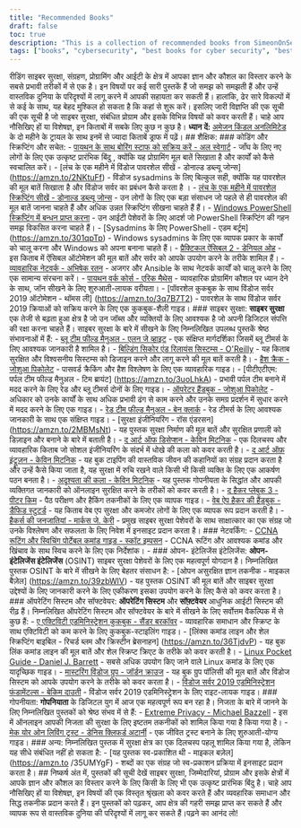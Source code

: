 ```yaml
---
title: "Recommended Books"
draft: false
toc: true
description: "This is a collection of recommended books from SimeonOnSecurity. The books cover various topics including coding and scripting automation, cybersecurity, networking, open-source intelligence, operating systems and software, privacy, and other related subjects. With a two-month trial of Amazon Kindle Unlimited, you can read most of these books for free. This collection offers a range of books for both beginners and experts, with titles such as Python Crash Course and The Art of Deception. Whether you're looking to improve your coding skills or build a better understanding of cybersecurity, this collection has something for everyone."
tags: ["books", "cybersecurity", "best books for cyber security", "best books for automation", "automation books", "cybersecurity book recommendations", "cybersecurity for dummies", "Coding and Scripting", "Automation", "Windows PowerShell", "Sysadmins", "Ansible", "Network Automation", "Python", "Windows Server 2019", "Blue Team", "Building Secure and Reliable Systems", "Hash Crack", "PTFM", "Purple Team Field Manual", "Operator Handbook", "Red Team Field Manual", "Security Engineering", "The Art of Deception", "The Art of Intrusion", "The Art of Invisibility", "The Hacker Playbook", "The Web Application Hacker's Handbook", "Tribe of Hackers", "Networking", "Open-Source Intelligence", "Operating Systems", "Software", "Privacy", "Extreme Privacy", "Make Your Own Living Trust", "Other", "This Book Was Self-Published"]
---
```


  रीडिंग साइबर सुरक्षा, संग्रहण, प्रोग्रामिंग और आईटी के क्षेत्र में आपका ज्ञान और कौशल का विस्तार करने के सबसे प्रभावी तरीकों में से एक है। इन विषयों पर कई सारी पुस्तकें हैं जो समझ को समझती हैं और उन्हें वास्तविक दुनिया के परिदृश्यों में लागू करने में आपकी सहायता कर सकती हैं। हालांकि, ढेर सारे विकल्पों में से कई के साथ, यह बेहद मुश्किल हो सकता है कि कहां से शुरू करें। इसलिए जारी विज्ञप्ति की एक सूची की एक सूची है जो साइबर सुरक्षा, संबंधित प्रोग्राम और इसके विभिन्न विषयों को कवर करती हैं। चाहे आप नौसिखिए हों या विशेषज्ञ, इन किताबों में सबके लिए कुछ न कुछ है। **ध्यान दें:** [अमेजन किंडल अनलिमिटेड](https://amzn.to/3rulzJW) के दो महीने के ट्रायल के साथ इनमें से ज्यादा किताबें ड्राफ में पढ़ें। ## शैक्षिक: ### कोडिंग और स्क्रिप्टिंग और सचेत: - [पायथन के साथ बोरिंग स्टाफ को सक्रिय करें - अल स्वेगार्ट](https://amzn.to/334bQRa) - जाँघ के लिए नए लोगों के लिए एक उत्कृष्ट प्रारंभिक बिंदु , क्योंकि यह प्रोग्रामिंग मूल बातें सिखाता है और कार्यों को कैसे स्वचालित करें। - [लंच के एक महीने में विंडोज पावरशेल सीखें - डोनाल्ड डब्ल्यू जोन्स] (https://amzn.to/2NKtuFf) - विंडोज sysadmins के लिए बिल्कुल सही, क्योंकि यह पावरशेल की मूल बातें सिखाता है और विंडोज सर्वर का प्रबंधन कैसे करता है । - [लंच के एक महीने में पावरशेल स्क्रिप्टिंग सीखें - डोनाल्ड डब्ल्यू जोन्स](https://amzn.to/3vljZwq) - उन लोगों के लिए एक बड़ा संसाधन जो पहले से ही पावरशेल की मूल बातें जानना चाहते हैं और अधिक उन्नत स्क्रिप्टिंग सीखना चाहते हैं हैं। - [Windows PowerShell स्क्रिप्टिंग में बन्धन प्राप्त करना](https://amzn.to/3bQ6qwA) - उन आईटी पेशेवरों के लिए आदर्श जो PowerShell स्क्रिप्टिंग की गहन समझ विकसित करना चाहते हैं। - [Sysadmins के लिए PowerShell - एडम बर्ट्रम] (https://amzn.to/301qpTp) - Windows sysadmins के लिए एक व्यापक प्रकार के कार्यों को चालू करना और Windows को अपना बनाना चाहते हैं। - [प्रैक्टिकल ऐंसिबल 2 - डेनियल ओह](https://amzn.to/332hwfo) - इस किताब में ऐंसिबल ऑटोमेशन की मूल बातें और सर्वर को आपके उपयोग करने के तरीके शामिल हैं। - [व्यावहारिक नेटवर्क - अभिषेक रतन](https://amzn.to/3hE5Tzd) - अजगर और Ansible के साथ नेटवर्क कार्यों को चालू करने के लिए एक सामान्य संरचना करें। - [पायथन वर्क कोर्स - एरिक मैथेस](https://amzn.to/3pNHOLc) - व्यावहारिक प्रोग्रामिंग कौशल पर ध्यान देने के साथ, जॉन सीखने के लिए शुरुआती-लायक वरीयता। - [पॉवरशेल कुकबुक के साथ विंडोज सर्वर 2019 ऑटोमेशन - थॉमस ली] (https://amzn.to/3q7B7T2) - पावरशेल के साथ विंडोज सर्वर 2019 क्रियाओं को सक्रिय करने के लिए एक कुकबुक-शैली गाइड। ### साइबर सुरक्षा: **साइबर सुरक्षा** एक तेजी से बढ़ता हुआ क्षेत्र है जो उन जॉब्स और व्यक्तियों के लिए आवश्यक है जो अपनी डिजिटल संपत्ति की रक्षा करना चाहते हैं। साइबर सुरक्षा के बारे में सीखने के लिए निम्नलिखित उपलब्ध पुस्तकें श्रेष्ठ संभावनाओं में हैं: - [ब्लू टीम फील्ड मैनुअल - एलन जे व्हाइट](https://amzn.to/30Z5il4) - एक संक्षिप्त मार्गदर्शिका जिसमें ब्लू टीमर्स के लिए आवश्यक जानकारी है शामिल है। - [बिल्डिंग सिकोर एंड रिलायंस सिस्टम्स - O'Reilly](https://amzn.to/303zj2R) - यह किताब सुरक्षित और विश्वसनीय सिस्टम्स को डिजाइन करने और लागू करने की मूल बातें करती है। - [हैश क्रैक - जोशुआ पिकोलेट](https://amzn.to/3pRdEGG) - पासवर्ड क्रैकिंग और हैश विश्लेषण के लिए एक व्यावहारिक गाइड। - [पीटीएटीएम: पर्पल टीम फील्ड मैनुअल - टिम ब्रायंट] (https://amzn.to/3uoLhkA) - प्रभावी पर्पल टीम बनाने में मदद करने के लिए रेड और ब्लू टीमर्स दोनों के लिए गाइड। - [ऑपरेटर हैंडबुक - जोशुआ पिकोलेट](https://amzn.to/3fkWD2V) - अधिकार को उनके कार्यों के साथ अधिक प्रभावी ढंग से काम करने और उनके समग्र प्रदर्शन में सुधार करने में मदद करने के लिए एक गाइड। - [रेड टीम फील्ड मैनुअल - बेन क्लार्क](https://amzn.to/2BBC3fp) - रेड टीमर्स के लिए आवश्यक जानकारी के साथ एक संक्षिप्त गाइड। - [सुरक्षा इंजीनियरिंग - रॉस एंडरसन] (https://amzn.to/2MBMsNt) - यह पुस्तक सुरक्षा निर्माण की मूल बातें और सुरक्षित प्रणाली को डिज़ाइन और बनाने के बारे में बताती है। - [द आर्ट ऑफ डिसेप्शन - केविन मिटनिक](https://amzn.to/3kU5cTs) - एक दिलचस्प और व्यावहारिक किताब जो सोशल इंजीनियरिंग के संदर्भ में धोखे की कला को कवर करती है। - [द आर्ट ऑफ़ इंट्रूज़न - केविन मिटनिक](https://amzn.to/334cDl0) - यह बुक टाइपिंग की वास्तविक जीवन की कहानियों का संग्रह प्रदान करता है और उन्हें कैसे किया जाता है, यह सुरक्षा में रुचि रखने वाले किसी भी किसी व्यक्ति के लिए एक आकर्षण पठन बनता है। - [अदृश्यता की कला - केविन मिटनिक](https://amzn.to/2IZv8QF) - यह पुस्तक गोपनीयता के सिद्धांत और आपकी व्यक्तिगत जानकारी को ऑनलाइन सुरक्षित करने के तरीकों को कवर करती है। - [द हैकर प्लेबुक 3 - पीटर किम](https://amzn.to/2D6F47L) - पैठ परीक्षण और हैकिंग तकनीकों के लिए एक व्यापक गाइड। - [वेब ऐप हैकर की हैंडबुक - डैफिड स्टुटर्ड](https://amzn.to/3dWnVy1) - यह किताब वेब एप सुरक्षा और कमजोर लोगों के लिए एक व्यापक रूप प्रदान करती है। - [हैकर्स की जनजातियां - मार्कस जे. केरी](https://amzn.to/2UNr8VS) - प्रमुख साइबर सुरक्षा पेशेवरों के साथ साक्षात्कार का एक संग्रह जो उनके विश्लेषण और सफलता के लिए निवेश में इनसाइट प्रदान करता है। ### नेटवर्किंग: - [CCNA रूटिंग और स्विचिंग पोर्टेबल कमांड गाइड - स्कॉट इम्पसन](https://amzn.to/3hFK7eo) - CCNA रूटिंग और आवश्यक कमांड और खिंचाव के साथ स्विच करने के लिए एक निर्देशांक। - ### ओपन- इंटेलिजेंस इंटेलिजेंस: **ओपन- इंटेलिजेंस इंटेलिजेंस** (OSINT) साइबर सुरक्षा पेशेवरों के लिए एक महत्वपूर्ण योगदान है। निम्नलिखित पुस्तक OSINT के बारे में सीखने के लिए बेहतर संसाधन है: - [ओपन असुरक्षित ज्ञान तकनीक - माइकल बैज़ेल] (https://amzn.to/39zbWlV) - यह पुस्तक OSINT की मूल बातें और साइबर सुरक्षा उद्देश्यों के लिए जानकारी करने के लिए एकीकरण इसका उपयोग करने के लिए कैसे को कवर करता है। ### ऑपरेटिंग सिस्टम और सॉफ्टवेयर: **ऑपरेटिंग सिस्टम** और **सॉफ़्टवेयर** आधुनिक आईटी सिस्टम की रीढ़ हैं। निम्नलिखित ऑपरेटिंग सिस्टम और सॉफ्टवेयर के बारे में सीखने के लिए सर्वोत्तम वैकल्पिक में से कुछ हैं: - [ए एक्टिविटी एडमिनिस्ट्रेशन कुकबुक - सैंडर बरकॉवर](https://amzn.to/3ecLtyX) - व्यावहारिक समाधान और स्क्रिप्ट के साथ एक्टिविटी को कम करने के लिए कुकबुक-स्टाइलिंग गाइड। - [लिंक्स कमांड लाइन और शेल स्क्रिप्टिंग बाइबिल - रिचर्ड ब्लम और क्रिस्टीन ब्रेसनाहन] (https://amzn.to/36TjdvP) - यह बुक लिंक कमांड लाइन की मूल बातें और शेल स्क्रिप्ट क्रिएट के तरीके को कवर करती है। - [Linux Pocket Guide - Daniel J. Barrett](https://amzn.to/2Hl7kWG) - सबसे अधिक उपयोग किए जाने वाले Linux कमांड के लिए एक यादृच्छिक गाइड। - [मास्टरिंग विंडोज ग्रुप - जॉर्डन क्राउज](https://amzn.to/3bOT5EY) - यह बुक ग्रुप पॉलिसी की मूल बातें और विंडोज सिस्टम को आपके उपयोग करने के तरीके को कवर करता है। - [विंडोज सर्वर 2019 एडमिनिस्ट्रेशन फंडामेंटल्स - बेकिम दाउती](https://amzn.to/3q7NoXB) - विंडोज सर्वर 2019 एडमिनिस्ट्रेशन के लिए राइट-लायक गाइड। ### गोपनीयता: **गोपनियाता** के डिजिटल युग में आज एक महत्वपूर्ण रूप बन रहा है। निजता के बारे में जानने के लिए निम्नलिखित पुस्तकों को श्रेष्ठ संभव में से हैं: - [Extreme Privacy - Michael Bazzell](https://amzn.to/3g4BrxG) - इस में ऑनलाइन आपकी निजता की सुरक्षा के लिए इष्टतम तकनीकों को शामिल किया गया है किया गया है। - [मेक योर ओन लिविंग ट्रस्ट - डेनिस क्लिफर्ड अटार्नी](https://amzn.to/3pLEVud) - एक जीवित ट्रस्ट बनाने के लिए शुरुआती-योग्य गाइड। ### अन्य: निम्नलिखित पुस्तक में सुरक्षा क्षेत्र का एक दिलचस्प पहलू शामिल किया गया है, लेकिन यह सीधे संबंधित नहीं हो सकता है: - [यह पुस्तक स्व-प्रकाशित थी - माइकल बज़ेल](https://amzn.to /35UMYgF) - शब्दों का एक संग्रह जो स्व-प्रकाशन प्रक्रिया में इनसाइट प्रदान करता है। ## निष्कर्ष अंत में, पुस्तकों की सूची देखें साइबर सुरक्षा, जिम्मेदारियां, प्रोग्राम और इसके क्षेत्रों में आपके ज्ञान और कौशल का विस्तार करने के लिए किसी के लिए भी एक उत्कृष्ट प्रारंभिक बिंदु है। चाहे आप नौसिखिए हों या विशेषज्ञ, इन विषयों की एक विस्तृत श्रृंखला को कवर करते हैं और व्यवहारिक समाधान और सिद्ध तकनीक प्रदान करते हैं। इन पुस्तकों को पढ़कर, आप क्षेत्र की गहरी समझ प्राप्त कर सकते हैं और व्यापक रूप से वास्तविक दुनिया की परिदृश्यों में लागू कर सकते हैं।पढ़ने का आनंद लो!